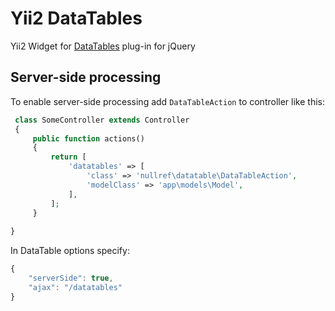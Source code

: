 Yii2 DataTables
===============

Yii2 Widget for [DataTables](https://github.com/DataTables/DataTables) plug-in for jQuery

## Server-side processing

To enable server-side processing add `DataTableAction` to controller like this:

```php
 class SomeController extends Controller
 {
     public function actions()
     {
         return [
             'datatables' => [
                 'class' => 'nullref\datatable\DataTableAction',
                 'modelClass' => 'app\models\Model',
             ],
         ];
     }
     
}
```

In DataTable options specify: 
```js
{
    "serverSide": true,
    "ajax": "/datatables"
}
```

